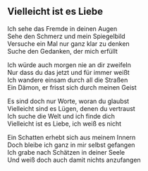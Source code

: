## Vielleicht ist es Liebe

Ich sehe das Fremde in deinen Augen  
Sehe den Schmerz und mein Spiegelbild  
Versuche ein Mal nur ganz klar zu denken  
Suche den Gedanken, der mich erfüllt

Ich würde auch morgen nie an dir zweifeln  
Nur dass du das jetzt und für immer weißt  
Ich wandere einsam durch all die Straßen  
Ein Dämon, er frisst sich durch meinen Geist

Es sind doch nur Worte, woran du glaubst  
Vielleicht sind es Lügen, denen du vertraust  
Ich suche die Welt und ich finde dich  
Vielleicht ist es Liebe, ich weiß es nicht

Ein Schatten erhebt sich aus meinem Innern  
Doch bleibe ich ganz in mir selbst gefangen  
Ich grabe nach Schätzen in deiner Seele  
Und weiß doch auch damit nichts anzufangen
